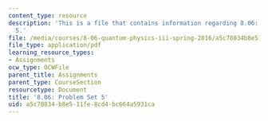 ```yaml
---
content_type: resource
description: 'This is a file that contains information regarding 8.06: Problem set
  5.'
file: /media/courses/8-06-quantum-physics-iii-spring-2016/a5c78034b8e511fe8cd4bc664a5931ca_MIT8_06S16_ps5.pdf
file_type: application/pdf
learning_resource_types:
- Assignments
ocw_type: OCWFile
parent_title: Assignments
parent_type: CourseSection
resourcetype: Document
title: '8.06: Problem Set 5'
uid: a5c78034-b8e5-11fe-8cd4-bc664a5931ca
---
```

